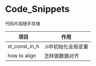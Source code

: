 # Code_Snippets
代码片段随手存储

|项目|作用|
| ---- | ---- |
|st_const_in_h|.h中初始化全局变量|  
|how to align|怎样做数据对齐|
